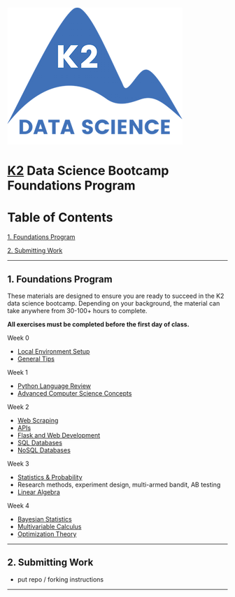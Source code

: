 ![K2 logo](images/k2_logo.png)

# [K2](http://www.k2datascience.com/) Data Science Bootcamp Foundations Program
# Table of Contents

[1. Foundations Program](#section-a)

[2. Submitting Work](#section-b)


---

## <a name="section-a"></a>1.  Foundations Program

These materials are designed to ensure you are ready to succeed in the
K2 data science bootcamp. Depending on your background, the material can take anywhere from 30-100+ hours to complete.

**All exercises must be completed before the first day of class.**

Week 0
  - [Local Environment Setup](0-environment.md)
  - [General Tips](0-general-tips.md)

Week 1
  - [Python Language Review](1-python.md)
  - [Advanced Computer Science Concepts](1-cs-concepts.md)

Week 2
 - [Web Scraping](2-web-scraping.md)
 - [APIs](2-api.md)
 - [Flask and Web Development](2-flask.md)
 - [SQL Databases](2-sql.md)
 - [NoSQL Databases](2-nosql.md)

Week 3
 - [Statistics & Probability](3-statistics-probability.md)
 - Research methods, experiment design, multi-armed bandit, AB testing
 - [Linear Algebra](3-linear-algebra.md)

Week 4
 - [Bayesian Statistics](4-bayesian-statistics.md)
 - [Multivariable Calculus](4-calculus.md)
 - [Optimization Theory](4-optimization-theory.md)


---

## <a name="section-b"></a>2.  Submitting Work

- put repo / forking instructions

---
